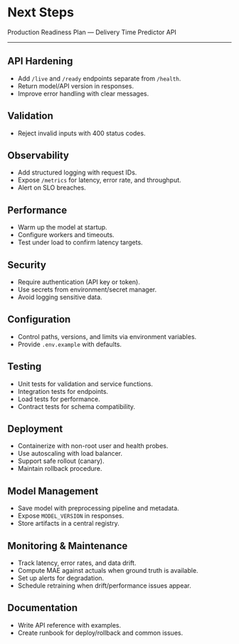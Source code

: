 # Next Steps

Production Readiness Plan — Delivery Time Predictor API

---

## API Hardening

- Add `/live` and `/ready` endpoints separate from `/health`.
- Return model/API version in responses.
- Improve error handling with clear messages.

## Validation

- Reject invalid inputs with 400 status codes.

## Observability

- Add structured logging with request IDs.
- Expose `/metrics` for latency, error rate, and throughput.
- Alert on SLO breaches.

## Performance

- Warm up the model at startup.
- Configure workers and timeouts.
- Test under load to confirm latency targets.

## Security

- Require authentication (API key or token).
- Use secrets from environment/secret manager.
- Avoid logging sensitive data.

## Configuration

- Control paths, versions, and limits via environment variables.
- Provide `.env.example` with defaults.

## Testing

- Unit tests for validation and service functions.
- Integration tests for endpoints.
- Load tests for performance.
- Contract tests for schema compatibility.

## Deployment

- Containerize with non-root user and health probes.
- Use autoscaling with load balancer.
- Support safe rollout (canary).
- Maintain rollback procedure.

## Model Management

- Save model with preprocessing pipeline and metadata.
- Expose `MODEL_VERSION` in responses.
- Store artifacts in a central registry.

## Monitoring & Maintenance

- Track latency, error rates, and data drift.
- Compute MAE against actuals when ground truth is available.
- Set up alerts for degradation.
- Schedule retraining when drift/performance issues appear.

## Documentation

- Write API reference with examples.
- Create runbook for deploy/rollback and common issues.
